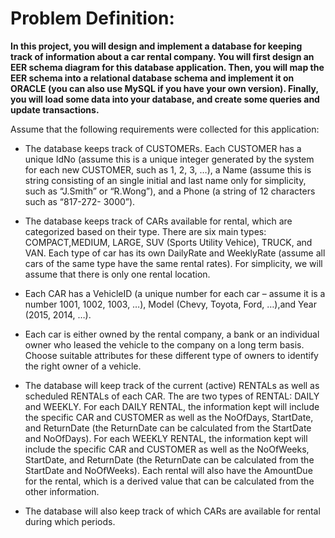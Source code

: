 Problem Definition:
==================
**In this project, you will design and implement a database for keeping track of information about a car rental company.
You will first design an EER schema diagram for this database application. Then, you will map the EER schema into a 
relational database schema and implement it on ORACLE (you can also use MySQL if you have your own version). Finally,
you will load some data into your database, and create some queries and update transactions.**

Assume that the following requirements were collected for this application:
* The database keeps track of CUSTOMERs. Each CUSTOMER has a unique IdNo (assume this is a unique integer generated by 
the system for each new CUSTOMER, such as 1, 2, 3, …), a Name (assume this is string consisting of an single initial and 
last name only for simplicity, such as “J.Smith” or “R.Wong”), and a Phone (a string of 12 characters such as “817-272-
3000”).

* The database keeps track of CARs available for rental, which are categorized based on their type. There are six main 
types: COMPACT,MEDIUM, LARGE, SUV (Sports Utility Vehice), TRUCK, and VAN. Each type of car has its own DailyRate and 
WeeklyRate (assume all cars of the same type have the same rental rates). For simplicity, we will assume that there is 
only one rental location.

* Each CAR has a VehicleID (a unique number for each car – assume it is a number 1001, 1002, 1003, …), Model (Chevy,
Toyota, Ford, …),and Year (2015, 2014, …).

* Each car is either owned by the rental company, a bank or an individual owner who leased the vehicle to the company on
a long term basis. Choose suitable attributes for these different type of owners to identify the right owner of a vehicle. 

* The database will keep track of the current (active) RENTALs as well as scheduled RENTALs of each CAR. The are two types 
of RENTAL: DAILY and WEEKLY. For each DAILY RENTAL, the information kept will include the specific CAR and CUSTOMER as well 
as the NoOfDays, StartDate, and ReturnDate (the ReturnDate can be calculated from the StartDate and NoOfDays). For each WEEKLY 
RENTAL, the information kept will include the specific CAR and CUSTOMER as well as the NoOfWeeks, StartDate, and ReturnDate (the 
ReturnDate can be calculated from the StartDate and NoOfWeeks). Each rental will also have the AmountDue for the rental, which is 
a derived value that can be calculated from the other information.

* The database will also keep track of which CARs are available for rental during which periods.